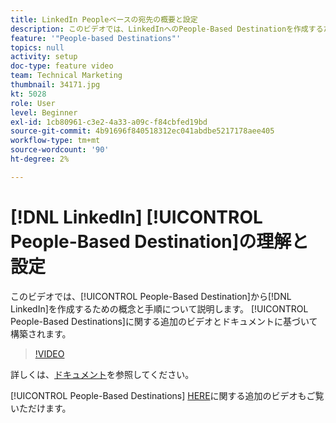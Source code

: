 ```yaml
---
title: LinkedIn Peopleベースの宛先の概要と設定
description: このビデオでは、LinkedInへのPeople-Based Destinationを作成するための概念と手順について説明します。 People-Based Destinationsに関する追加のビデオおよびドキュメントに基づいて構築されます。
feature: '"People-based Destinations"'
topics: null
activity: setup
doc-type: feature video
team: Technical Marketing
thumbnail: 34171.jpg
kt: 5028
role: User
level: Beginner
exl-id: 1cb80961-c3e2-4a33-a09c-f84cbfed19bd
source-git-commit: 4b91696f840518312ec041abdbe5217178aee405
workflow-type: tm+mt
source-wordcount: '90'
ht-degree: 2%

---
```


# [!DNL LinkedIn] [!UICONTROL People-Based Destination]の理解と設定

このビデオでは、[!UICONTROL People-Based Destination]から[!DNL LinkedIn]を作成するための概念と手順について説明します。 [!UICONTROL People-Based Destinations]に関する追加のビデオとドキュメントに基づいて構築されます。

>[!VIDEO](https://video.tv.adobe.com/v/34171/?quality=12)

詳しくは、[ドキュメント](https://docs.adobe.com/content/help/en/audience-manager/user-guide/features/destinations/people-based/people-based-destinations-overview.html)を参照してください。

[!UICONTROL People-Based Destinations] [HERE](https://adobe.ly/aamlearnpbd)に関する追加のビデオもご覧いただけます。
